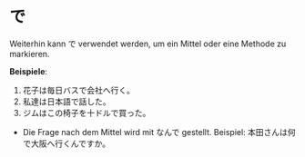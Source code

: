 # で

Weiterhin kann で verwendet werden, um ein Mittel oder eine Methode zu markieren.

**Beispiele**:

1. 花子は毎日バスで会社へ行く。
2. 私達は日本語で話した。
3. ジムはこの椅子を十ドルで買った。

- Die Frage nach dem Mittel wird mit なんで gestellt. Beispiel: 本田さんは何で大阪へ行くんですか。
